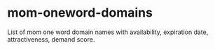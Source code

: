 # mom-oneword-domains
List of mom one word domain names with availability, expiration date, attractiveness, demand score.

